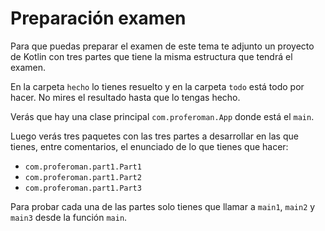 # Preparación examen

Para que puedas preparar el examen de este tema te adjunto un proyecto de Kotlin con tres partes que tiene la misma estructura que tendrá el examen.

En la carpeta `hecho` lo tienes resuelto y en la carpeta `todo` está todo por hacer. No mires el resultado hasta que lo tengas hecho.

Verás que hay una clase principal `com.proferoman.App` donde está el `main`.

Luego verás tres paquetes con las tres partes a desarrollar en las que tienes, entre comentarios, el enunciado de lo que tienes que hacer:

- `com.proferoman.part1.Part1`
- `com.proferoman.part1.Part2`
- `com.proferoman.part1.Part3`

Para probar cada una de las partes solo tienes que llamar a `main1`, `main2` y `main3` desde la función `main`.
